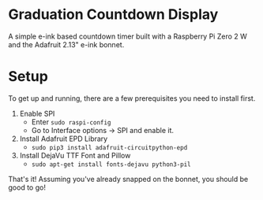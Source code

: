 # Graduation Countdown Display
A simple e-ink based countdown timer built with a Raspberry Pi Zero 2 W and the Adafruit 2.13" e-ink bonnet.

# Setup
To get up and running, there are a few prerequisites you need to install first.

1. Enable SPI
   - Enter `sudo raspi-config`
   - Go to Interface options -> SPI and enable it.
2. Install Adafruit EPD Library
   - `sudo pip3 install adafruit-circuitpython-epd`
3. Install DejaVu TTF Font and Pillow
   - `sudo apt-get install fonts-dejavu python3-pil`

That's it! Assuming you've already snapped on the bonnet, you should be good to go!
